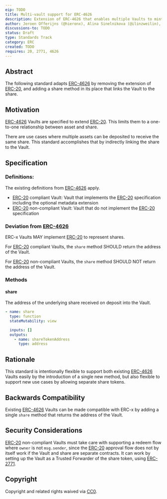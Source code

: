 ```yaml
---
eip: TODO
title: Multi-vault support for ERC-4626 
description: Extension of ERC-4626 that enables multiple Vaults to mint a single ERC-20
author: Jeroen Offerijns (@hieronx), Alina Sinelnikova (@ilinzweilin), Vikram Arun (@vikramarun), Joey Santoro (@joeysantoro), Farhaan Ali (@0xfarhaan)
discussions-to: TODO
status: Draft
type: Standards Track
category: ERC
created: TODO
requires: 20, 2771, 4626
---
```


## Abstract

The following standard adapts [ERC-4626](./eip-4626.md) by removing the extension of [ERC-20](./eip-20.md), and adding a share method in its place that links the Vault to the share.

## Motivation

[ERC-4626](./eip-4626.md) Vaults are specified to extend [ERC-20](./eip-20.md). This limits them to a one-to-one relationship between asset and share.

There are use cases where multiple assets can be deposited to receive the same share. This standard accomplishes that by indirectly linking the share to the Vault.

## Specification

### Definitions:

The existing definitions from [ERC-4626](./eip-4626.md) apply.

- [ERC-20](./eip-20.md) compliant Vault: Vault that implements the [ERC-20](./eip-20.md) specification including the optional metadata extension
- [ERC-20](./eip-20.md) non-compliant Vault: Vault that do not implement the [ERC-20](./eip-20.md) specification

### Deviation from [ERC-4626](./eip-4626.md)

ERC-x Vaults MAY implement [ERC-20](./eip-20.md) to represent shares.

For [ERC-20](./eip-20.md) compliant Vaults, the `share` method SHOULD return the address of the Vault.

For [ERC-20](./eip-20.md) non-compliant Vaults, the `share` method SHOULD NOT return the address of the Vault.

### Methods

#### share

The address of the underlying share received on deposit into the Vault.

```yaml
- name: share
  type: function
  stateMutability: view

  inputs: []
  outputs:
    - name: shareTokenAddress
      type: address
```

## Rationale

This standard is intentionally flexible to support both existing [ERC-4626](./eip-4626.md) Vaults easily by the introduction of a single new method, but also flexible to support new use cases by allowing separate share tokens.

## Backwards Compatibility

Existing [ERC-4626](./eip-4626.md) Vaults can be made compatible with ERC-x by adding a single `share` method that returns the address of the Vault.

## Security Considerations

[ERC-20](./eip-20.md) non-compliant Vaults must take care with supporting a redeem flow where `owner` is not `msg.sender`, since the [ERC-20](./eip-20.md) approval flow does not by itself work if the Vault and share are separate contracts. It can work by setting up the Vault as a Trusted Forwarder of the share token, using [ERC-2771](./eip-2771.md).

## Copyright

Copyright and related rights waived via [CC0](../LICENSE.md).
